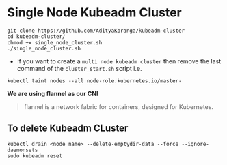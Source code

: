 # Single Node Kubeadm Cluster

```
git clone https://github.com/AdityaKoranga/kubeadm-cluster
cd kubeadm-cluster/
chmod +x single_node_cluster.sh
./single_node_cluster.sh
```

* If you want to create a `multi node kubeadm cluster` then remove the last command of the `cluster_start.sh` script i.e.

```
kubectl taint nodes --all node-role.kubernetes.io/master-
```

**We are using flannel as our CNI**

> flannel is a network fabric for containers, designed for Kubernetes.

## To delete Kubeadm CLuster

```
kubectl drain <node name> --delete-emptydir-data --force --ignore-daemonsets
sudo kubeadm reset
```

